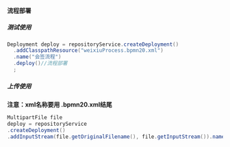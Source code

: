 #### 流程部署

##### 测试使用
```java
Deployment deploy = repositoryService.createDeployment()
  .addClasspathResource("weixiuProcess.bpmn20.xml")
  .name("会签流程")
  .deploy()//流程部署
  ;
```

##### 上传使用
**注意：xml名称要用 .bpmn20.xml结尾**
```java
MultipartFile file
deploy = repositoryService
.createDeployment()
.addInputStream(file.getOriginalFilename(), file.getInputStream()).name(deployName).deploy();
```
